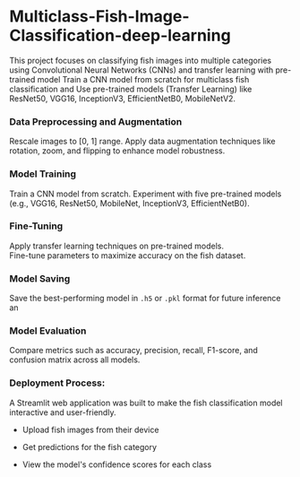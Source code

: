 # Multiclass-Fish-Image-Classification-deep-learning

This project focuses on classifying fish images into multiple categories using Convolutional Neural Networks (CNNs) and transfer learning with pre-trained model
Train a CNN model from scratch for multiclass fish classification and Use pre-trained models (Transfer Learning) like ResNet50, VGG16, InceptionV3, EfficientNetB0, MobileNetV2.

### Data Preprocessing and Augmentation
Rescale images to [0, 1] range.
Apply data augmentation techniques like rotation, zoom, and flipping to enhance model robustness.

### Model Training
Train a CNN model from scratch.
Experiment with five pre-trained models (e.g., VGG16, ResNet50, MobileNet, InceptionV3, EfficientNetB0).

### Fine-Tuning
Apply transfer learning techniques on pre-trained models.  
Fine-tune parameters to maximize accuracy on the fish dataset.

### Model Saving
Save the best-performing model in `.h5` or `.pkl` format for future inference an

### Model Evaluation
Compare metrics such as accuracy, precision, recall, F1-score, and confusion matrix across all models.


### Deployment Process:
A Streamlit web application was built to make the fish classification model interactive and user-friendly.
- Upload fish images from their device

- Get predictions for the fish category

- View the model's confidence scores for each class

